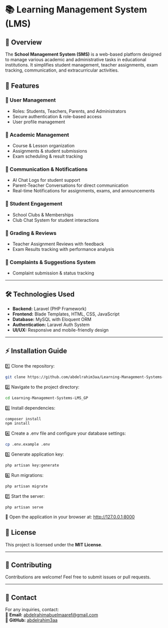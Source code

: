 # 📚 Learning Management System (LMS)

## 📖 Overview  
The **School Management System (SMS)** is a web-based platform designed to manage various academic and administrative tasks in educational institutions. It simplifies student management, teacher assignments, exam tracking, communication, and extracurricular activities.

## 🚀 Features  

### 🔹 User Management  
- Roles: Students, Teachers, Parents, and Administrators  
- Secure authentication & role-based access  
- User profile management  

### 🔹 Academic Management  
- Course & Lesson organization  
- Assignments & student submissions  
- Exam scheduling & result tracking  

### 🔹 Communication & Notifications  
- AI Chat Logs for student support  
- Parent-Teacher Conversations for direct communication  
- Real-time Notifications for assignments, exams, and announcements  

### 🔹 Student Engagement  
- School Clubs & Memberships  
- Club Chat System for student interactions  

### 🔹 Grading & Reviews  
- Teacher Assignment Reviews with feedback  
- Exam Results tracking with performance analysis  

### 🔹 Complaints & Suggestions System  
- Complaint submission & status tracking  

---

## 🛠️ Technologies Used  
- **Backend:** Laravel (PHP Framework)  
- **Frontend:** Blade Templates, HTML, CSS, JavaScript  
- **Database:** MySQL with Eloquent ORM  
- **Authentication:** Laravel Auth System  
- **UI/UX:** Responsive and mobile-friendly design  

---

## ⚡ Installation Guide  

1️⃣ Clone the repository:  
```bash
git clone https://github.com/abdelrahim3aa/Learning-Management-Systems-LMS_GP.git
```

2️⃣ Navigate to the project directory:
```bash
cd Learning-Management-Systems-LMS_GP
```

3️⃣ Install dependencies:
```bash
composer install
npm install
```

4️⃣ Create a .env file and configure your database settings: 
```bash
cp .env.example .env
```

5️⃣ Generate application key:  
```bash
php artisan key:generate
```


6️⃣ Run migrations: 
```bash
php artisan migrate
```

7️⃣ Start the server:
```bash
php artisan serve

```
🔗 Open the application in your browser at:
http://127.0.0.1:8000

## 📜 License  
This project is licensed under the **MIT License**.

---

## 🤝 Contributing  
Contributions are welcome! Feel free to submit issues or pull requests.

---

## 📩 Contact  
For any inquiries, contact:  
📧 **Email:** abdelrahimabuelmaaref@gmail.com  
🔗 **GitHub:** [abdelrahim3aa](https://github.com/abdelrahim3aa)

